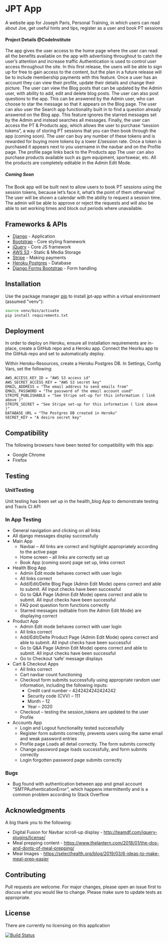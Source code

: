 # JPT App

A website app for Joseph Paris, Personal Training, in which users can read about Joe, get useful hints and tips, register as a user and book PT sessions

#### Project Details @CodeInstitute
The app gives the user access to the home page where the user can read all the benefits available on the app with advertising throughout to catch the user’s attention and increase traffic
Authentication is used to control user access throughout the site. In this first release, the users will be able to sign up for free to gain access to the content, but the plan in a future release will be to include membership payments with this feature.
Once a user has an account they can view their profile, update their details and change their picture.
The user can view the Blog posts that can be updated by the Admin user, with ability to add, edit and delete blog posts. The user can also post questions to the app. This can be answered by the Admin user, who can choose to star the message so that it appears on the Blog page. 
The user can also user the Search app functionality built in to find a question already answered on the Blog app. This feature ignores the starred messages set by the Admin and instead searches all messages.
Finally, the user can access the PT & Products app, which allows the user to purchase “session tokens”, a way of storing PT sessions that you can then book through the app (coming soon). The user can buy any number of these tokens and is rewarded for buying more tokens by a lower £/session rate. Once a token is purchased it appears next to you username in the navbar and on the Profile page. The profile page links back to the Products app
The user can also purchase products available such as gym equipment, sportswear, etc. All the products are completely editable in the Admin Edit Mode.

##### Coming Soon
The Book app will be built next to allow users to book PT sessions using the session tokens, because let’s face it, what’s the point of them otherwise! The user will be shown a calendar with the ability to request a session time. The admin will be able to approve or reject the requests and will also be able to set working times and block out periods where unavailable.

## Frameworks & APIs
- [Django](https://www.djangoproject.com/) - Application
- [Bootstrap](https://getbootstrap.com/) - Core styling framework
- [jQuery](https://cdnjs.cloudflare.com/ajax/libs/jquery/3.2.1/jquery.min.js) - Core JS framework
- [AWS S3](https://aws.amazon.com/s3/) - Static & Media Storage
- [Stripe](https://stripe.com/gb) - Making payments
- [Heroku Postgres](https://dashboard.heroku.com/) - Database
- [Django Forms Bootstrap](https://pypi.org/project/django-forms-bootstrap//) - Form handling

## Installation
Use the package manager [pip](https://pip.pypa.io/en/stable/) to install jpt-app within a virtual environment (assumed "venv"):

```bash
source venv/bin/activate
pip install requirements.txt
```


## Deployment
In order to deploy on Heroku, ensure all installation requirements are in-place, create a  GitHub repo and a Heroku app. Connect the Heorku app to the GitHub repo and set to automatically deploy. 

Within Heroku-Resources, create a Heroku Postgres DB. In Settings, Config Vars, set the following:

```
AWS_ACCESS_KEY_ID = "AWS S3 access id"
AWS_SECRET_ACCESS_KEY = "AWS S3 secret key"
EMAIL_ADDRESS = "The email address to send emails from"
EMAIL_PASSWORD = "The password of the email account used"
STRIPE_PUBLISHABLE = "See Stripe set-up for this information ( link above )"
STRIPE_SECRET = "See Stripe set-up for this information ( link above )"
DATABASE_URL = "The Postgres DB created in Heroku"
SECRET_KEY = "A desire secret key"
```
## Compatibility
The following browsers have been tested for compatibility with this app:

- Google Chrome
- Firefox

## Testing

### UnitTesting
Unit testing has been set up in the health_blog App to demonstrate testing and Travis CI API

### In App Testing
- General navigation and clicking on all links
- All django messages display successfully
- Main App
    - Navbar – All links are correct and highlight appropriately according to the active page
    - Home screen – all links are correctly set up
    - Book App (coming soon) page set up, links correct
- Health Blog App
    - Admin Edit mode behaves correct with user login
    - All links correct
    - Add/Edit/Delte Blog Page (Admin Edit Mode) opens correct and able to submit. All input checks have been successful
    - Go to Q&A Page (Admin Edit Mode) opens correct and able to submit. All input checks have been successful
    - FAQ post question form functions correctly
    - Starred messages (editable from the Admin Edit Mode) are displaying correct
- Product App
    - Admin Edit mode behaves correct with user login
    - All links correct
    - Add/Edit/Delte Product Page (Admin Edit Mode) opens correct and able to submit. All input checks have been successful
    - Go to Q&A Page (Admin Edit Mode) opens correct and able to submit. All input checks have been successful
    - Go to Checkout ‘safe’ message displays
- Cart & Checkout Apps
    - All links correct
    - Cart navbar count functioning
    - Checkout form submits successfully using appropriate random user information, including the following inputs:
        - Credit card number – 4242424242424242
        - Security code (CVV) – 111
        - Month – 12
        - Year – 2020
    - Checkout – testing the session_tokens are updated to the user Profile
- Accounts App
    - Login and Logout functionality tested successfully
    - Register form submits correctly, prevents users using the same email and weak password entries
    - Profile page Loads all detail correctly. The form submits correctly
    - Change password page loads successfully, and form submits correctly
    - Login forgotten password page submits correctly

### Bugs

- Bug found with authentication between app and gmail account “SMTPAuthenticationError”, which happens intermittently and is a common problem according to Stack Overflow

## Acknowledgments
A big thank you to the following:
- Digital Fusion for Navbar scroll-up display - http://teamdf.com/jquery-plugins/license/
- Meal prepping content - https://www.thelantern.com/2018/01/the-dos-and-donts-of-meal-prepping/
- Meal Images - https://selecthealth.org/blog/2019/03/6-ideas-to-make-meal-prep-easier

## Contributing
Pull requests are welcome. For major changes, please open an issue first to discuss what you would like to change.
Please make sure to update tests as appropriate.

## License
There are currently no licensing on this application


[![Build Status](https://travis-ci.com/jamesgreen21/jpt-app.svg?branch=master)](https://travis-ci.com/jamesgreen21/jpt-app)
